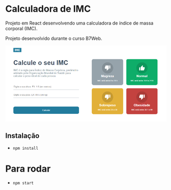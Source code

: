 # Calculadora de IMC

Projeto em React desenvolvendo uma calculadora de índice de massa corporal (IMC).

Projeto desenvolvido durante o curso B7Web.

<img src="./src/assets/Desktop.png">

## Instalação

- `npm install`

# Para rodar

- `npm start`